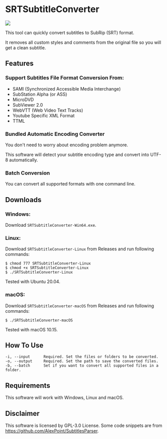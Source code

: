 # SRTSubtitleConverter
<p>
    <a href="https://github.com/Cryental/SRTSubtitleConverter/blob/master/LICENSE" alt="Contributors">
        <img src="https://img.shields.io/github/license/Cryental/SRTSubtitleConverter" /></a>
</p>

This tool can quickly convert subtitles to SubRip (SRT) format.

It removes all custom styles and comments from the original file so you will get a clean subtitle.

## Features

### Support Subtitles File Format Conversion From:
- SAMI (Synchronized Accessible Media Interchange)
- SubStation Alpha (or ASS)
- MicroDVD
- SubViewer 2.0
- WebVTT (Web Video Text Tracks)
- Youtube Specific XML Format
- TTML

### Bundled Automatic Encoding Converter 
You don't need to worry about encoding problem anymore. 

This software will detect your subtitle encoding type and convert into UTF-8 automatically.

### Batch Conversion
You can convert all supported formats with one command line.

## Downloads

### Windows:
Download `SRTSubtitleConverter-Win64.exe`.

### Linux:
Download `SRTSubtitleConverter-Linux` from Releases and run following commands:
```
$ chmod 777 SRTSubtitleConverter-Linux
$ chmod +x SRTSubtitleConverter-Linux
$ ./SRTSubtitleConverter-Linux
```
Tested with Ubuntu 20.04.

### macOS:
Download `SRTSubtitleConverter-macOS` from Releases and run following commands:
```
$ ./SRTSubtitleConverter-macOS
```
Tested with macOS 10.15.

## How To Use
```
-i, --input      Required. Set the files or folders to be converted.
-o, --output     Required. Set the path to save the converted files.
-b, --batch      Set if you want to convert all supported files in a folder.
```

## Requirements
This software will work with Windows, Linux and macOS.

## Disclaimer
This software is licensed by GPL-3.0 License.
Some code snippets are from https://github.com/AlexPoint/SubtitlesParser.
